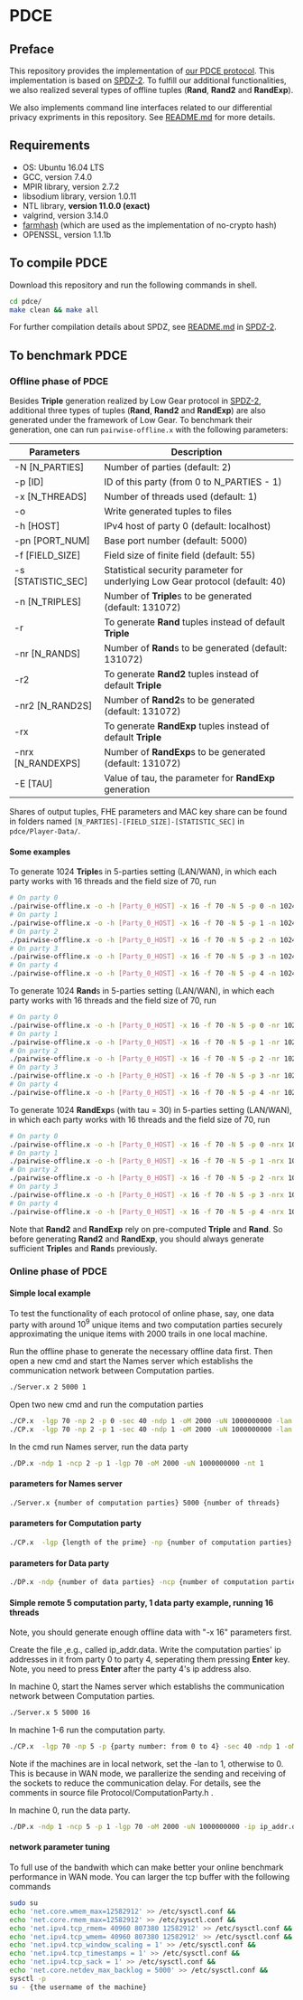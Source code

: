 # PDCE

## Preface

This repository provides the implementation of [our PDCE protocol](https://). This implementation is based on [SPDZ-2](https://github.com/bristolcrypto/SPDZ-2). To fulfill our additional functionalities, we also realized several types of offline tuples (**Rand**, **Rand2** and **RandExp**). 

We also implements command line interfaces related to our differential privacy expriments in this repository. See [README.md](https://github.com/saftoes/pdce/tree/master/fms/README.md) for more details.

## Requirements
- OS: Ubuntu 16.04 LTS
- GCC, version 7.4.0
- MPIR library, version 2.7.2
- libsodium library, version 1.0.11
- NTL library, **version 11.0.0 (exact)**
- valgrind, version 3.14.0
- [farmhash](https://github.com/google/farmhash) (which are used as the implementation of no-crypto hash)
- OPENSSL, version 1.1.1b


## To compile PDCE
Download this repository and run the following commands in shell.
```bash
cd pdce/
make clean && make all
```

For further compilation details about SPDZ, see [README.md](https://github.com/bristolcrypto/SPDZ-2) in [SPDZ-2](https://github.com/bristolcrypto/SPDZ-2).

## To benchmark PDCE

### Offline phase of PDCE
Besides **Triple** generation realized by Low Gear protocol in [SPDZ-2](https://github.com/bristolcrypto/SPDZ-2), additional three types of tuples (**Rand**, **Rand2** and **RandExp**) are also generated under the framework of Low Gear. To benchmark their generation, one can run `pairwise-offline.x` with the following parameters:

| Parameters                    | Description
| ---------                     | -------- 
| -N [N_PARTIES]                | Number of parties (default: 2)
| -p [ID]                       | ID of this party (from 0 to N_PARTIES - 1)
| -x [N_THREADS]                | Number of threads used (default: 1)
| -o                            | Write generated tuples to files
| -h [HOST]                     | IPv4 host of party 0 (default: localhost)
| -pn [PORT_NUM]                | Base port number (default: 5000)
| -f [FIELD_SIZE]               | Field size of finite field (default: 55)
| -s [STATISTIC_SEC]            | Statistical security parameter for underlying Low Gear protocol (default: 40)
| -n [N_TRIPLES]                | Number of **Triple**s to be generated (default: 131072)
| -r                            | To generate **Rand** tuples instead of default **Triple**
| -nr [N_RANDS]                 | Number of **Rand**s to be generated (default: 131072)
| -r2                           | To generate **Rand2** tuples instead of default **Triple**
| -nr2 [N_RAND2S]               | Number of **Rand2**s to be generated (default: 131072)
| -rx                           | To generate **RandExp** tuples instead of default **Triple**
| -nrx [N_RANDEXPS]             | Number of **RandExp**s to be generated (default: 131072)
| -E [TAU]                      | Value of tau, the parameter for **RandExp** generation

Shares of output tuples, FHE parameters and MAC key share can be found in folders named `[N_PARTIES]-[FIELD_SIZE]-[STATISTIC_SEC]` in `pdce/Player-Data/`.

#### Some examples
To generate 1024 **Triple**s in 5-parties setting (LAN/WAN), in which each party works with 16 threads and the field size of 70, run
```bash
# On party 0
./pairwise-offline.x -o -h [Party_0_HOST] -x 16 -f 70 -N 5 -p 0 -n 1024
# On party 1
./pairwise-offline.x -o -h [Party_0_HOST] -x 16 -f 70 -N 5 -p 1 -n 1024
# On party 2
./pairwise-offline.x -o -h [Party_0_HOST] -x 16 -f 70 -N 5 -p 2 -n 1024
# On party 3
./pairwise-offline.x -o -h [Party_0_HOST] -x 16 -f 70 -N 5 -p 3 -n 1024
# On party 4
./pairwise-offline.x -o -h [Party_0_HOST] -x 16 -f 70 -N 5 -p 4 -n 1024
```

To generate 1024 **Rand**s in 5-parties setting (LAN/WAN), in which each party works with 16 threads and the field size of 70, run
```bash
# On party 0
./pairwise-offline.x -o -h [Party_0_HOST] -x 16 -f 70 -N 5 -p 0 -nr 1024 -r
# On party 1
./pairwise-offline.x -o -h [Party_0_HOST] -x 16 -f 70 -N 5 -p 1 -nr 1024 -r
# On party 2
./pairwise-offline.x -o -h [Party_0_HOST] -x 16 -f 70 -N 5 -p 2 -nr 1024 -r
# On party 3
./pairwise-offline.x -o -h [Party_0_HOST] -x 16 -f 70 -N 5 -p 3 -nr 1024 -r
# On party 4
./pairwise-offline.x -o -h [Party_0_HOST] -x 16 -f 70 -N 5 -p 4 -nr 1024 -r
```

To generate 1024 **RandExp**s (with tau = 30) in 5-parties setting (LAN/WAN), in which each party works with 16 threads and the field size of 70, run
```bash
# On party 0
./pairwise-offline.x -o -h [Party_0_HOST] -x 16 -f 70 -N 5 -p 0 -nrx 1024 -rx -E 30
# On party 1
./pairwise-offline.x -o -h [Party_0_HOST] -x 16 -f 70 -N 5 -p 1 -nrx 1024 -rx -E 30
# On party 2
./pairwise-offline.x -o -h [Party_0_HOST] -x 16 -f 70 -N 5 -p 2 -nrx 1024 -rx -E 30
# On party 3
./pairwise-offline.x -o -h [Party_0_HOST] -x 16 -f 70 -N 5 -p 3 -nrx 1024 -rx -E 30
# On party 4
./pairwise-offline.x -o -h [Party_0_HOST] -x 16 -f 70 -N 5 -p 4 -nrx 1024 -rx -E 30
```
Note that **Rand2** and **RandExp** rely on pre-computed **Triple** and **Rand**. So before generating **Rand2** and **RandExp**, you should always generate sufficient **Triple**s and **Rand**s previously.


### Online phase of PDCE
#### Simple local example
To test the functionality of each protocol of online phase, say, one data party with around $10^9$ unique items and two computation parties securely approximating the unique items with $2000$ trails in one local machine.

Run the offline phase to generate the necessary offline data first. Then open a new cmd and start the Names server which establishs the communication network between Computation parties.
```bash
./Server.x 2 5000 1
```

Open two new cmd and run the computation parties
```bash
./CP.x  -lgp 70 -np 2 -p 0 -sec 40 -ndp 1 -oM 2000 -uN 1000000000 -lan 1 -nt 1 
./CP.x  -lgp 70 -np 2 -p 1 -sec 40 -ndp 1 -oM 2000 -uN 1000000000 -lan 1 -nt 1
```

In the cmd run Names server, run the data party
```bash
./DP.x -ndp 1 -ncp 2 -p 1 -lgp 70 -oM 2000 -uN 1000000000 -nt 1
```

#### parameters for Names server
```bash
./Server.x {number of computation parties} 5000 {number of threads}
```

#### parameters for Computation party
```bash
./CP.x  -lgp {length of the prime} -np {number of computation parties} -p {party number} -sec {security level} -ndp {number of data parties} -oM {number of flajolet-martin trails} -uN {around number of unique items} -lan {whether in lan environment} -nt {number of threads} -h {ip of Data party}
```

#### parameters for Data party
```bash
./DP.x -ndp {number of data parties} -ncp {number of computation parties} -p {party number} -lgp {length of the prime} -oM {number of flajolet-martin trails} -uN {around number of unique items} -ip {ip files}
```

#### Simple remote 5 computation party, 1 data party example, running 16 threads
Note, you should generate enough offline data with "-x 16" parameters first.

Create the file ,e.g., called ip_addr.data. Write the computation parties' ip addresses in it from party 0 to party 4, seperating them pressing **Enter** key. Note, you need to press **Enter** after the party 4's ip address also.

In machine 0, start the Names server which establishs the communication network between Computation parties.
```bash
./Server.x 5 5000 16
```

In machine 1-6 run the computation party. 
```bash
./CP.x  -lgp 70 -np 5 -p {party number: from 0 to 4} -sec 40 -ndp 1 -oM 2000 -uN 1000000000 -lan 0 -nt 16 -h {ip where the data party resides}
```
Note if the machines are in local network, set the -lan to 1, otherwise to 0. This is because in WAN mode, we parallerize the sending and receiving of the sockets to reduce the communication delay. For details, see the comments in source file Protocol/ComputationParty.h .

In machine 0, run the data party.
```bash
./DP.x -ndp 1 -ncp 5 -p 1 -lgp 70 -oM 2000 -uN 1000000000 -ip ip_addr.data
```

#### network parameter tuning
To full use of the bandwith which can make better your online benchmark performance in WAN mode. You can larger the tcp buffer with the following commands
```bash
sudo su 
echo 'net.core.wmem_max=12582912' >> /etc/sysctl.conf &&
echo 'net.core.rmem_max=12582912' >> /etc/sysctl.conf &&
echo 'net.ipv4.tcp_rmem= 40960 807380 12582912' >> /etc/sysctl.conf &&
echo 'net.ipv4.tcp_wmem= 40960 807380 12582912' >> /etc/sysctl.conf &&
echo 'net.ipv4.tcp_window_scaling = 1' >> /etc/sysctl.conf &&
echo 'net.ipv4.tcp_timestamps = 1' >> /etc/sysctl.conf &&
echo 'net.ipv4.tcp_sack = 1' >> /etc/sysctl.conf &&
echo 'net.core.netdev_max_backlog = 5000' >> /etc/sysctl.conf &&
sysctl -p
su - {the username of the machine}
```
